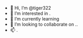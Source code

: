 - 👋 Hi, I’m @tiger322 
- 👀 I’m interested in .
- 🌱 I’m currently learning 
- 💞️ I’m looking to collaborate on ..
- 📫 .
<!---
tiger322/tiger322 is a ✨ special ✨ repository because its `README.md` (this file) appears on your GitHub profile.
You can click the Preview link to take a look at your changes.
--->
